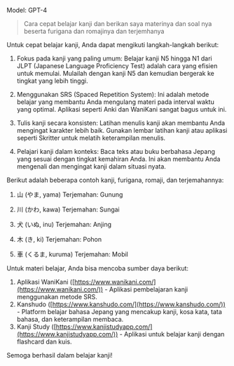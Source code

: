 Model: GPT-4

> Cara cepat belajar kanji dan berikan saya materinya dan soal nya beserta furigana dan romajinya dan terjemhanya

Untuk cepat belajar kanji, Anda dapat mengikuti langkah-langkah berikut:

1.  Fokus pada kanji yang paling umum: Belajar kanji N5 hingga N1 dari JLPT (Japanese Language Proficiency Test) adalah cara yang efisien untuk memulai. Mulailah dengan kanji N5 dan kemudian bergerak ke tingkat yang lebih tinggi.
    
2.  Menggunakan SRS (Spaced Repetition System): Ini adalah metode belajar yang membantu Anda mengulang materi pada interval waktu yang optimal. Aplikasi seperti Anki dan WaniKani sangat bagus untuk ini.
    
3.  Tulis kanji secara konsisten: Latihan menulis kanji akan membantu Anda mengingat karakter lebih baik. Gunakan lembar latihan kanji atau aplikasi seperti Skritter untuk melatih keterampilan menulis.
    
4.  Pelajari kanji dalam konteks: Baca teks atau buku berbahasa Jepang yang sesuai dengan tingkat kemahiran Anda. Ini akan membantu Anda mengenali dan mengingat kanji dalam situasi nyata.
    

Berikut adalah beberapa contoh kanji, furigana, romaji, dan terjemahannya:

1.  山 (やま, yama) Terjemahan: Gunung
    
2.  川 (かわ, kawa) Terjemahan: Sungai
    
3.  犬 (いぬ, inu) Terjemahan: Anjing
    
4.  木 (き, ki) Terjemahan: Pohon
    
5.  車 (くるま, kuruma) Terjemahan: Mobil
    

Untuk materi belajar, Anda bisa mencoba sumber daya berikut:

1.  Aplikasi WaniKani ([https://www.wanikani.com/](https://www.wanikani.com/)) - Aplikasi pembelajaran kanji menggunakan metode SRS.
2.  Kanshudo ([https://www.kanshudo.com/](https://www.kanshudo.com/)) - Platform belajar bahasa Jepang yang mencakup kanji, kosa kata, tata bahasa, dan keterampilan membaca.
3.  Kanji Study ([https://www.kanjistudyapp.com/](https://www.kanjistudyapp.com/)) - Aplikasi untuk belajar kanji dengan flashcard dan kuis.

Semoga berhasil dalam belajar kanji!